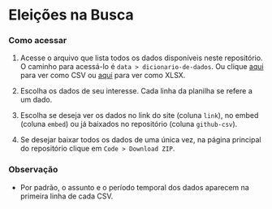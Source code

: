 # Eleições na Busca

### Como acessar
1) Acesse o arquivo que lista todos os dados disponíveis neste repositório. O caminho para acessá-lo é ``data > dicionario-de-dados``. Ou clique [aqui](https://github.com/GoogleTrends/elections-in-search/blob/main/data/dicionario-de-dados/estrutura-de-dados_elections-in-search.csv) para ver como CSV ou [aqui](https://github.com/GoogleTrends/elections-in-search/blob/main/data/dicionario-de-dados/estrutura-de-dados_elections-in-search.xlsx?raw=true) para ver como XLSX.

2) Escolha os dados de seu interesse. Cada linha da planilha se refere a um dado.

3) Escolha se deseja ver os dados no link do site (coluna ``link``), no embed (coluna 
``embed``) ou já baixados no repositório (coluna ``github-csv``).

4) Se desejar baixar todos os dados de uma única vez, na página principal do repositório clique em ``Code > Download ZIP``.

### Observação
- Por padrão, o assunto e o período temporal dos dados aparecem na primeira linha de cada CSV.
